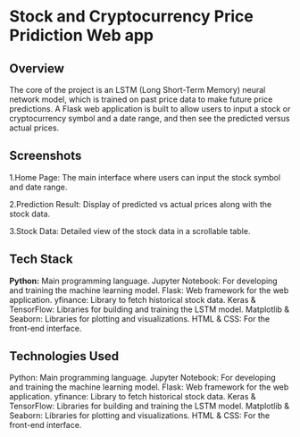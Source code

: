 # Stock and Cryptocurrency Price Pridiction Web app

## Overview
The core of the project is an LSTM (Long Short-Term Memory) neural network model, which is trained on past price data to make future price predictions. A Flask web application is built to allow users to input a stock or cryptocurrency symbol and a date range, and then see the predicted versus actual prices.

## Screenshots

1.Home Page: The main interface where users can input the stock symbol and date range.

2.Prediction Result: Display of predicted vs actual prices along with the stock data.

3.Stock Data: Detailed view of the stock data in a scrollable table.

## Tech Stack
**Python:** Main programming language.
Jupyter Notebook: For developing and training the machine learning model.
Flask: Web framework for the web application.
yfinance: Library to fetch historical stock data.
Keras & TensorFlow: Libraries for building and training the LSTM model.
Matplotlib & Seaborn: Libraries for plotting and visualizations.
HTML & CSS: For the front-end interface.

## Technologies Used
Python: Main programming language.
Jupyter Notebook: For developing and training the machine learning model.
Flask: Web framework for the web application.
yfinance: Library to fetch historical stock data.
Keras & TensorFlow: Libraries for building and training the LSTM model.
Matplotlib & Seaborn: Libraries for plotting and visualizations.
HTML & CSS: For the front-end interface.

